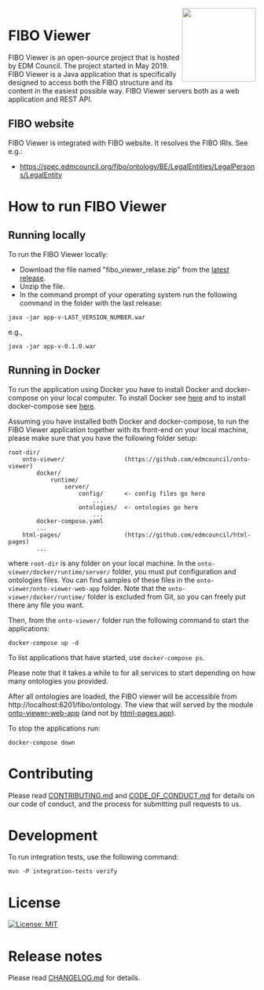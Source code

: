 <img src="https://spec.edmcouncil.org/fibo/htmlpages/master/latest/img/logo.66a988fe.png" width="150" align="right"/>

# FIBO Viewer

FIBO Viewer is an open-source project that is hosted by EDM Council. The project started in May 2019. FIBO Viewer is a Java application that is specifically designed to access both the FIBO structure and its content in the easiest possible way. FIBO Viewer servers both as a web application and REST API.


## FIBO website
FIBO Viewer is integrated with FIBO website. It resolves the FIBO IRIs. See e.g.:

* https://spec.edmcouncil.org/fibo/ontology/BE/LegalEntities/LegalPersons/LegalEntity


# How to run FIBO Viewer

## Running locally

To run the FIBO Viewer locally: 

* Download the file named "fibo\_viewer\_relase.zip" from the [latest release](https://github.com/edmcouncil/fibo-viewer/releases). 
* Unzip the file. 
* In the command prompt of your operating system run the following command in the folder with the last release: 

```
java -jar app-v-LAST_VERSION_NUMBER.war
```
e.g.,

```
java -jar app-v-0.1.0.war
```


## Running in Docker

To run the application using Docker you have to install Docker and docker-compose on your local computer.  To install Docker see [here](https://docs.docker.com/get-docker/) and to install docker-compose see [here](https://docs.docker.com/compose/install/). 

Assuming you have installed both Docker and docker-compose, to run the FIBO Viewer application together with its front-end on your local machine, please make sure that you have the following folder setup:

```
root-dir/
    onto-viewer/                 (https://github.com/edmcouncil/onto-viewer)
        docker/
            runtime/
                server/
                    config/      <- config files go here
                        ...
                    ontologies/  <- ontologies go here
                        ...
        docker-compose.yaml
        ...
    html-pages/                  (https://github.com/edmcouncil/html-pages)
        ...
```

where `root-dir` is any folder on your local machine.  In the `onto-viewer/docker/runtime/server/` folder, you must put configuration and ontologies files.  You can find samples of these files in the `onto-viewer/onto-viewer-web-app` folder.  Note that the `onto-viewer/docker/runtime/` folder is excluded from Git, so you can freely put there any file you want.

Then, from the `onto-viewer/` folder run the following command to start the applications:

```
docker-compose up -d
```
To list applications that have started, use ```docker-compose ps```.

Please note that it takes a while to for all services to start depending on how many ontologies you provided.

After all ontologies are loaded, the FIBO viewer will be accessible from http://localhost:6201/fibo/ontology. The view that will served by the module [onto-viewer-web-app](https://github.com/edmcouncil/onto-viewer/tree/develop/onto-viewer-web-app) (and not by [html-pages app](https://github.com/edmcouncil/html-pages)).

To stop the applications run:

```
docker-compose down
```


# Contributing
Please read [CONTRIBUTING.md](CONTRIBUTING.md) and [CODE_OF_CONDUCT.md](CODE_OF_CONDUCT.md) for details on our code of conduct, and the process for submitting pull requests to us.


# Development

To run integration tests, use the following command:

```shell
mvn -P integration-tests verify
```


# License
[![License: MIT](https://img.shields.io/badge/License-MIT-yellow.svg)](LICENSE)


# Release notes

Please read [CHANGELOG.md](CHANGELOG.md) for details.
